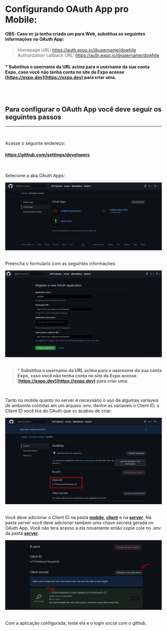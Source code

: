 # **Configurando OAuth App pro Mobile:**

#### OBS: Caso vc ja tenha criado um para Web, substitua as seguintes informações no OAuth App:

> Homepage URL: https://auth.expo.io/@username/dowhile <br/>
> Authorization callback URL: https://auth.expo.io/@username/dowhile

#### \* **Substitua o username da URL acima para o username da sua conta Expo, caso você não tenha conta no site da Expo acesse [https://expo.dev](https://expo.dev) para criar uma.**

<br/>
<br/>

## Para configurar o OAuth App você deve seguir os seguintes passos

---

<br/>

Acesse o seguinte endereço:

#### **https://github.com/settings/developers**

<br/>

Selecione a aba OAuth Apps:

<img src="../.github/oauth01.png" alt="OAuth App Page"/>
<br/>
<br/>

Preencha o formulario com as seguintes informações:

<img src="../.github/oauth03.png" alt="OAuth App Page"/>
<br/>
<br/>

> \* **Substitua o username da URL acima para o username da sua conta Expo, caso você não tenha conta no site da Expo acesse [https://expo.dev](https://expo.dev) para criar uma.**

<br/>

Tanto no mobile quanto no server é necessário o uso de algumas variaveis de ambiente contidas em um arquivo .env, dentre as variaveis o Client ID, o Client ID você tira do OAuth que vc acabou de criar:

<img src="../.github/oauth04.png" alt="OAuth App Page"/>
<br/>
<br/>

Você deve adicionar o Client ID na pasta **[mobile](./enviroment.js.txt)**, **[client](../client/.env.local.example.txt)** e na **[server](../server/.env.example.txt)**. Na pasta server você deve adicionar tambem uma chave secreta gerada no OAuth App. Você não tera acesso a ela novamente então copie cole no .env da pasta **[server](../server/.env.example.txt)**:

<img src="../.github/oauth05.png" alt="OAuth App Page"/>
<br/>
<br/>

Com a aplicação configurada, teste ela e o login social com o github.
